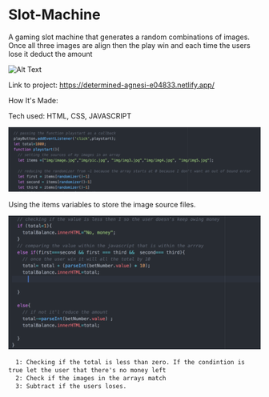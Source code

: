# Slot-Machine

   A gaming slot machine that generates a random combinations of images. Once all three images are align then the play win and each time the users lose it deduct the amount
   
 
   
![Alt Text](https://github.com/JohnbelMDev/Slot-Machine/blob/master/Slotmachine.gif)



Link to project: https://determined-agnesi-e04833.netlify.app/


How It's Made:

Tech used: HTML, CSS, JAVASCRIPT

![Alt Text](https://raw.githubusercontent.com/JohnbelMDev/Slot-Machine/master/Slotmachine/img/Randomize.png)


Using the items variables to store the image source files.

![Alt Text](https://raw.githubusercontent.com/JohnbelMDev/Slot-Machine/master/Slotmachine/img/Screen%20Shot%202020-08-16%20at%204.54.19%20PM.png)

      1: Checking if the total is less than zero. If the condintion is true let the user that there's no money left
      2: Check if the images in the arrays match
      3: Subtract if the users loses.





